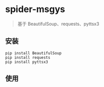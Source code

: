 # spider-msgys
> 基于 BeautifulSoup、requests、pyttsx3

## 安装
```
pip install BeautifulSoup
pip install requests
pip install pyttsx3
```

## 使用
